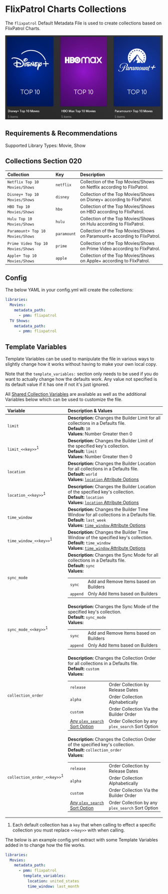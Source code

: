 # FlixPatrol Charts Collections

The `flixpatrol` Default Metadata File is used to create collections based on FlixPatrol Charts.

![](../images/flixpatrol.png)

## Requirements & Recommendations

Supported Library Types: Movie, Show

## Collections Section 020

| Collection                        | Key         | Description                                                                |
|:--------------------------------- |:------------|:---------------------------------------------------------------------------|
| `Netflix Top 10 Movies/Shows`     | `netflix`   | Collection of the Top Movies/Shows on Netflix according to FlixPatrol.     |
| `Disney+ Top 10 Movies/Shows`     | `disney`    | Collection of the Top Movies/Shows on Disney+ according to FlixPatrol.     |
| `HBO Top 10 Movies/Shows`         | `hbo`       | Collection of the Top Movies/Shows on HBO according to FlixPatrol.         |
| `Hulu Top 10 Movies/Shows`        | `hulu`      | Collection of the Top Movies/Shows on Hulu according to FlixPatrol.        |
| `Paramount+ Top 10 Movies/Shows`  | `paramount` | Collection of the Top Movies/Shows on Paramount+ according to FlixPatrol.  |
| `Prime Video Top 10 Movies/Shows` | `prime`     | Collection of the Top Movies/Shows on Prime Video according to FlixPatrol. |
| `Apple+ Top 10 Movies/Shows`      | `apple`     | Collection of the Top Movies/Shows on Apple+ according to FlixPatrol.      |

## Config

The below YAML in your config.yml will create the collections:

```yaml
libraries:
  Movies:
    metadata_path:
      - pmm: flixpatrol
  TV Shows:
    metadata_path:
      - pmm: flixpatrol
```

## Template Variables

Template Variables can be used to manipulate the file in various ways to slightly change how it works without having to make your own local copy.

Note that the `template_variables:` section only needs to be used if you do want to actually change how the defaults work. Any value not specified is its default value if it has one if not it's just ignored.

All [Shared Collection Variables](../collection_variables) are available as well as the additional Variables below which can be used to customize the file.

| Variable                               | Description & Values                                                                                                                                                                                                                                                                                                                                                                                                                                                                                                                         |
|:---------------------------------------|:---------------------------------------------------------------------------------------------------------------------------------------------------------------------------------------------------------------------------------------------------------------------------------------------------------------------------------------------------------------------------------------------------------------------------------------------------------------------------------------------------------------------------------------------|
| `limit`                                | **Description:** Changes the Builder Limit for all collections in a Defaults file.<br>**Default:** `10`<br>**Values:** Number Greater then 0                                                                                                                                                                                                                                                                                                                                                                                                 |
| `limit_<<key>>`<sup>1</sup>            | **Description:** Changes the Builder Limit of the specified key's collection.<br>**Default:** `limit`<br>**Values:** Number Greater then 0                                                                                                                                                                                                                                                                                                                                                                                                   |
| `location`                             | **Description:** Changes the Builder Location for all collections in a Defaults file.<br>**Default:** `world`<br>**Values:** [`location` Attribute Options](../../metadata/builders/flixpatrol.md#top-platform-attributes)                                                                                                                                                                                                                                                                                                                   |
| `location_<<key>>`<sup>1</sup>         | **Description:** Changes the Builder Location of the specified key's collection.<br>**Default:** `location`<br>**Values:** [`location` Attribute Options](../../metadata/builders/flixpatrol.md#top-platform-attributes)                                                                                                                                                                                                                                                                                                                     |
| `time_window`                          | **Description:** Changes the Builder Time Window for all collections in a Defaults file.<br>**Default:** `last_week`<br>**Values:** [`time_window` Attribute Options](../../metadata/builders/flixpatrol.md#top-platform-attributes)                                                                                                                                                                                                                                                                                                         |
| `time_window_<<key>>`<sup>1</sup>      | **Description:** Changes the Builder Time Window of the specified key's collection.<br>**Default:** `time_window`<br>**Values:** [`time_window` Attribute Options](../../metadata/builders/flixpatrol.md#top-platform-attributes)                                                                                                                                                                                                                                                                                                            |
| `sync_mode`                            | **Description:** Changes the Sync Mode for all collections in a Defaults file.<br>**Default:** `sync`<br>**Values:**<table class="clearTable"><tr><td>`sync`</td><td>Add and Remove Items based on Builders</td></tr><tr><td>`append`</td><td>Only Add Items based on Builders</td></tr></table>                                                                                                                                                                                                                                             |
| `sync_mode_<<key>>`<sup>1</sup>        | **Description:** Changes the Sync Mode of the specified key's collection.<br>**Default:** `sync_mode`<br>**Values:**<table class="clearTable"><tr><td>`sync`</td><td>Add and Remove Items based on Builders</td></tr><tr><td>`append`</td><td>Only Add Items based on Builders</td></tr></table>                                                                                                                                                                                                                                             |
| `collection_order`                     | **Description:** Changes the Collection Order for all collections in a Defaults file.<br>**Default:** `custom`<br>**Values:**<table class="clearTable"><tr><td>`release`</td><td>Order Collection by Release Dates</td></tr><tr><td>`alpha`</td><td>Order Collection Alphabetically</td></tr><tr><td>`custom`</td><td>Order Collection Via the Builder Order</td></tr><tr><td>[Any `plex_search` Sort Option](../../metadata/builders/plex.md#sort-options)</td><td>Order Collection by any `plex_search` Sort Option</td></tr></table>      |
| `collection_order_<<key>>`<sup>1</sup> | **Description:** Changes the Collection Order of the specified key's collection.<br>**Default:** `collection_order`<br>**Values:**<table class="clearTable"><tr><td>`release`</td><td>Order Collection by Release Dates</td></tr><tr><td>`alpha`</td><td>Order Collection Alphabetically</td></tr><tr><td>`custom`</td><td>Order Collection Via the Builder Order</td></tr><tr><td>[Any `plex_search` Sort Option](../../metadata/builders/plex.md#sort-options)</td><td>Order Collection by any `plex_search` Sort Option</td></tr></table> |

1. Each default collection has a `key` that when calling to effect a specific collection you must replace `<<key>>` with when calling.

The below is an example config.yml extract with some Template Variables added in to change how the file works.

```yaml
libraries:
  Movies:
    metadata_path:
      - pmm: flixpatrol
        template_variables:
          location: united_states
          time_window: last_month
```
